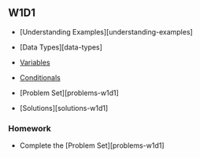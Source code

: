 ## W1D1

+ [Understanding Examples][understanding-examples]
+ [Data Types][data-types]
+ [Variables][variables]
+ [Conditionals][conditionals]


+ [Problem Set][problems-w1d1]
+ [Solutions][solutions-w1d1]

### Homework

+ Complete the [Problem Set][problems-w1d1]

[Understanding Examples]: week_1/d1/notes/understanding_examples.md
[Data Types]: week_1/d1/notes/data_types.md
[Variables]: week_1/d1/notes/variables.md
[Conditionals]: week_1/d1/notes/conditionals.md
[Problem Set]: week_1/d1/problems/problems_w1d1.md
